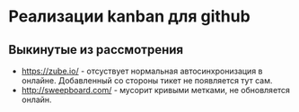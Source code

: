 # Реализации kanban для github

## Выкинутые из рассмотрения

- https://zube.io/ - отсуствует нормальная автосинхронизация в онлайне. Добавленный со стороны тикет не появляется тут сам.
- http://sweepboard.com/ - мусорит кривыми метками, не обновляется онлайн.
